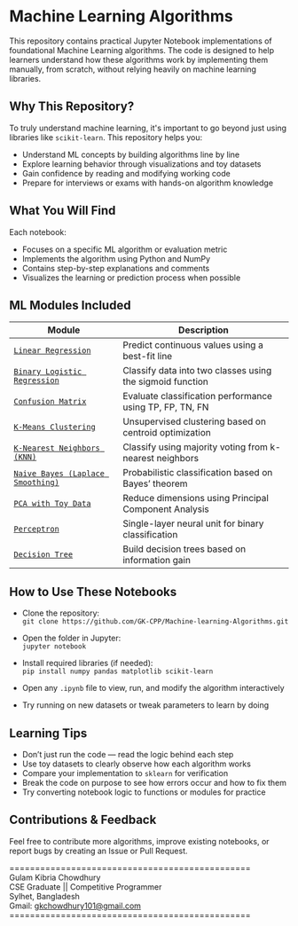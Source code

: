 # Machine Learning Algorithms
This repository contains practical Jupyter Notebook implementations of foundational Machine Learning algorithms. The code is designed to help learners understand how these algorithms work by implementing them manually, from scratch, without relying heavily on machine learning libraries.


## Why This Repository?

To truly understand machine learning, it's important to go beyond just using libraries like `scikit-learn`. This repository helps you:

- Understand ML concepts by building algorithms line by line
- Explore learning behavior through visualizations and toy datasets
- Gain confidence by reading and modifying working code
- Prepare for interviews or exams with hands-on algorithm knowledge


## What You Will Find

Each notebook:

- Focuses on a specific ML algorithm or evaluation metric
- Implements the algorithm using Python and NumPy
- Contains step-by-step explanations and comments
- Visualizes the learning or prediction process when possible


## ML Modules Included

| Module                                                                 | Description                                                 |
|------------------------------------------------------------------------|-------------------------------------------------------------|
| [`Linear Regression`](https://github.com/GK-CPP/Machine-learning-Algorithms/blob/master/Linear%20Regression/Linear%20Regression.ipynb)                 | Predict continuous values using a best-fit line             |
| [`Binary Logistic Regression`](https://github.com/GK-CPP/Machine-learning-Algorithms/blob/master/Binary%20Logistic%20Regression.ipynb)                 | Classify data into two classes using the sigmoid function   |
| [`Confusion Matrix`](https://github.com/GK-CPP/Machine-learning-Algorithms/blob/master/Confussion%20Matrix.ipynb)                                     | Evaluate classification performance using TP, FP, TN, FN    |
| [`K-Means Clustering`](https://github.com/GK-CPP/Machine-learning-Algorithms/blob/master/K%20Means%20Clustering.ipynb)                                | Unsupervised clustering based on centroid optimization      |
| [`K-Nearest Neighbors (KNN)`](https://github.com/GK-CPP/Machine-learning-Algorithms/blob/master/K-Nearest%20Neighbors(KNN)_iris_data.ipynb)            | Classify using majority voting from k-nearest neighbors     |
| [`Naive Bayes (Laplace Smoothing)`](https://github.com/GK-CPP/Machine-learning-Algorithms/blob/master/Naive%20bayes(laplace%20smoothig).ipynb)        | Probabilistic classification based on Bayes’ theorem        |
| [`PCA with Toy Data`](https://github.com/GK-CPP/Machine-learning-Algorithms/blob/master/PCA-with-Toy-Data.ipynb)                                      | Reduce dimensions using Principal Component Analysis        |
| [`Perceptron`](https://github.com/GK-CPP/Machine-learning-Algorithms/blob/master/Perceptron.ipynb)                                                    | Single-layer neural unit for binary classification          |
| [`Decision Tree`](https://github.com/GK-CPP/Machine-learning-Algorithms/blob/master/decision_tree.ipynb)                                              | Build decision trees based on information gain              |


## How to Use These Notebooks

- Clone the repository:  
  `git clone https://github.com/GK-CPP/Machine-learning-Algorithms.git`

- Open the folder in Jupyter:  
  `jupyter notebook`

- Install required libraries (if needed):  
  `pip install numpy pandas matplotlib scikit-learn`

- Open any `.ipynb` file to view, run, and modify the algorithm interactively

- Try running on new datasets or tweak parameters to learn by doing


## Learning Tips

- Don’t just run the code — read the logic behind each step
- Use toy datasets to clearly observe how each algorithm works
- Compare your implementation to `sklearn` for verification
- Break the code on purpose to see how errors occur and how to fix them
- Try converting notebook logic to functions or modules for practice


## Contributions & Feedback

Feel free to contribute more algorithms, improve existing notebooks, or report bugs by creating an Issue or Pull Request.

=============================================== <br> 
Gulam Kibria Chowdhury <br>
CSE Graduate || Competitive Programmer <br>
Sylhet, Bangladesh <br>
Gmail: gkchowdhury101@gmail.com <br>
=============================================== <br>
